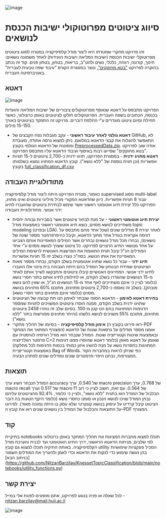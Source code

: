 ![image](https://user-images.githubusercontent.com/36603609/187043101-96fcfe10-54a8-4164-b079-29297f66fcbd.png)
# סיווג ציטוטים מפרוטוקולי ישיבות הכנסת לנושאים

זהו פרויקט מחקרי שמטרתו היא ליצור מודל קלסיפיקציה במטרה לסווג ציטוטים מפרוטוקלי ישיבות הכנסת (ישיבות המליאה וישיבות הועידות) לאחד משמונה נושאים: חינוך, קורונה, רווחה, כלכלי, נשים ולהט"ב, בריאות, בטחון, בטחון פנים. 
קוד זה נכתב בהוקרה לפרויקט ["בטא מחוקקים"](https://betaknesset.com/), ונוצר במסגרת הקורס "עיבוד שפה טבעית לעברית" באוניברסיטה העברית.




## דאטא

![image](https://user-images.githubusercontent.com/36603609/187043179-4586a9d2-9575-4cb8-83e2-673a404b88cd.png)

הפרויקט מתבסס על דאטא שנאסף מפרוטוקולים ציבוריים של ישיבות המליאה והועדות בכנסת, הכתובים בשפה העברית. הפרוטוקולים חולקו לציטוטים באופן כרונולוגי, כאשר תחילת וסיום ציטוט מוגדרים ע"י החלפת דוברים. פרויקט זה התמקד בציטוטים באורך 15-150 מילים. 
* **דאטא גולמי לאחר עיבוד ראשוני** - עקב מגבלות נפח הקבצים של GitHub, לא התאפשר להעלות את קבצי הדאטא במלואם. ניתן למצוא גרסה אחודה, מעובדת ומסוננת של הדאטא הגולמי בקובץ [
PreprocessedData.zip](https://github.com/NitzanBarzilay/KnessetTopicClassification/tree/main/data/1%20-%20Original%20data). אודה שוב לפרויקט "בטא מחוקקים" שסייעו רבות באיסוף ועיבוד הדאטא עליו מתבסס הפרויקט.
* **דאטא מתויג ידנית** - במסגרת הפרויקט, תויגו ידנית כ-2,700 ציטוטים ל-15 תגיות אפשריות (וכן תגית נוספת של "ללא נושא"). קובץ הדאטא המתויג נמצא בשלמותו בקובץ [full_classification_df.csv](https://github.com/NitzanBarzilay/KnessetTopicClassification/tree/main/data/6%20-%20Classification%20data)


## מתודולוגיית העבודה
כאמור, מטרת הפרויקט היתה ליצור מודל קלסיפיקציה supervised מסוג multi-label עבור 8 תגיות אפשריות. 
כיוון שהדאטא המקורי מכיל מיליוני ציטוטים ואינו מתויג, הפרויקט כלל יצירת תיוג אוטומטי ראשוני אשר שימש לבחירת ציטוטים שהועברו לתיוג ידני אנושי. מתודולוגיית העבודה:
* **יצירת תיוג אוטומטי ראשוני** - על מנת לבחור ציטוטים אשר בסבירות גבוהה יחסית משתייכים לנושא מסוים, בוצא תיוג אוטומטי ראשוני באמצעות מודל topic modeling (ובפרט LDA). לאחר יצירת 8 מודלים שונים (שכל אחד מהם מתבסס על דגימה אקראית בגודל אחר מתוך הדאטא, וקיבל כהיפרפרמטר מספר שונה של נושאים), נבחרו מכל מודל נושאים נבחרים אשר המילים המאפיינות אותם הצביעו על אחד מנושאי התיוג הרצויים לפרויקט. כל ציטוט ששויך לנושא מסוים ע"י אחד המודלים הנ"ל קיבל תגית התואמת את הפרשנות האנושית לרשימת המילים המאפיינת את אותו הנושא. בסה"כ נוצרו בשלב זה 15 תגיות אפשריות.
* **תיוג ידני** - עבור כל נושא שתויג אוטומטית בשלב הקודם, נבחרו מספר מאות הציטוטים שמידת הבטחון של המודל בהם היתה הגבוהה בית ציטוי אלו הועברו לתיוג ידני אנושי. המתייגים האנושיים קיבלו ציטוטים והתבקשו לשייך אותם לאחד מ-15 הנושאים שהוגדרו בשלב הקודם, או לחילופין לתייג אותם בתור חסרי נושא (כלומר לציין כי אינם משתייכים לאף אחד מ-15 הנושאים הנ"ל, או שאין להם נושא מובהק). בשלב זה נאספו כ-2,700 ציטוטים מתויגים, מתוכם 60% מתויגים בנושא מסוים (כלומר אינם מתויגים בתור חסרי נושא).
* **בחירת דאטא לאימון** - הדאטא הסופי שנבחר לאימון הנו תת קבוצה של הציטוטים שתויגו ידנית בשלב הקודם, ממנה הוסרו ציטוטים המשויכים לתגיות שמספר הדגימות המתויגות בהם הנו קטן מ-100. בסיום שלב זה נותרו 2458 ציטוטים מתויגים, מתוכם 55% משויכים לנושא כלשהו (והיתר מתויגים מפורשות בתור "ללא נושא").
* **אימון מודל קלסיפיקציה** - בסיומו של תהליך מחקרי (ראו פירוט בקובץ ה-PDF המצורף המתאר את המחקר) אומנו מספר מודלים על גרסאות שונות של הדאטא ובאמצעות שיטות וקטוריזציה שונות. המודל שנבחר הוא מודל רגרסיה לוגיסטית עם פרמטר רגולריזציה C=2 שאומן על דאטא מאוזן (כלומר דאטא שהוסרו ממנו דגימות המתויגות כחסרות נושא על מנת להשיג איזון כמותי בכמות הדגימות לכל מחלקה) באמצעות וקטוריזציית Bag of Words. כפי שניתן לראות במחברות הקוד המצורפות, נבחנו היפר-פרמטרים שונים ומודלים שונים לפתרון הבעיה. 

## תוצאות
המודל הנבחר השיג ערך accuracy של 0.540, ערך macro precision של 0.768, ערך macro recall של 0.517 וערך macro f1 של 0.564.  עם זאת, חשוב לציין כי רוב הבלבול של המודל הוא בתגית "ללא נושא", ולציין כי כלומר, 92.4% מהציטוטים עליהם נבחן המודל שויכו לנושא הנכון או סומנו כחסרי נושא (כלומר היקף הטעות בה דובר הציטוט קיבל קרדיט על עיסוק בנושא קונקרטי שלא עסק בו היתה נמוכה מאוד). לפירוט על התוצאות והבלבול של המודל בין נושאים שונים ראו את קובץ ה-PDF המצורף.  

## קוד
בתיקיית notebooks תוכלו למצוא מחברות המציגות את תהליך המחקר באופן כרונולוגי לפי שלבים, מניתוח הדאטא הראשוני, דרך התיוג האוטומטי ועד לבנית והערכת מודל הקלסיפיקציה.
באותה התיקיה תוכלו למצוא גם קובץ utility המכיל פונקציות שימושיות בהן נעשה שימוש כדי לנקות את הדאטא וכדי לאמן ולהעריך את המודלים השמור [בניתוב הבא] (https://github.com/NitzanBarzilay/KnessetTopicClassification/blob/main/notebooks/utility_functions.py) 


## יצירת קשר
לכל שאלה או פניה בנוגע לפרויקט, אתם מוזמנים לפנות אלי במייל - nitzan.barzilay@mail.huji.ac.il

![image](https://user-images.githubusercontent.com/36603609/187043257-4ec38889-28da-4eff-abba-4464499d5d87.png)

